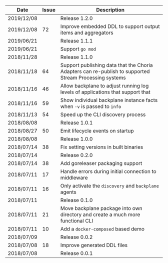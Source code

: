 |Date      |Issue |Description                                                                                              |
|----------|------|---------------------------------------------------------------------------------------------------------|
|2019/12/08|      |Release 1.2.0                                                                                            |
|2019/12/08|72    |Improve embedded DDL to support output items and aggregators                                             |
|2019/06/21|      |Release 1.1.1                                                                                            |
|2019/06/21|      |Support `go mod`                                                                                         |
|2018/11/28|      |Release 1.1.0                                                                                            |
|2018/11/18|64    |Support publishing data that the Choria Adapters can re-publish to supported Stream Processing systems   |
|2018/11/16|46    |Allow backplane to adjust running log levels of applications that support that                           |
|2018/11/16|59    |Show individual backplane instance facts when `-v` is passed to `info`                                   |
|2018/11/13|54    |Speed up the CLI discovery process                                                                       |
|2018/08/08|      |Release 1.0.1                                                                                            |
|2018/08/27|50    |Emit lifecycle events on startup                                                                         |
|2018/08/08|      |Release 1.0.0                                                                                            |
|2018/07/14|38    |Fix setting versions in built binaries                                                                   |
|2018/07/14|      |Release 0.2.0                                                                                            |
|2018/07/14|38    |Add goreleaser packaging support                                                                         |
|2018/07/11|17    |Handle errors during initial connection to middleware                                                    |
|2018/07/11|16    |Only activate the `discovery` and `backplane` agents                                                     |
|2018/07/11|      |Release 0.1.0                                                                                            |
|2018/07/11|21    |Move backplane package into own directory and create a much more functional CLI                          |
|2018/07/11|10    |Add a `docker-composed` based demo                                                                       |
|2018/07/09|      |Release 0.0.2                                                                                            |
|2018/07/08|18    |Improve generated DDL files                                                                              |
|2018/07/08|      |Release 0.0.1                                                                                            |

